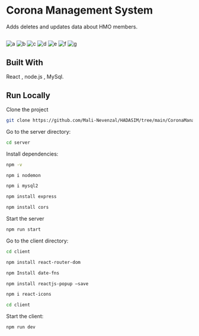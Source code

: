 
# Corona Management System
Adds deletes and updates data about HMO members.


## 

![a](./screenShot/1.png)
![b](./screenShot/2.png)
![c](./screenShot/3.png)
![d](./screenShot/4.png)
![e](./screenShot/5.png)
![f](./screenShot/6.png)
![g](./screenShot/7.png)




















## Built With
React ,
node.js ,
MySql.

## Run Locally

Clone the project

```bash
git clone https://github.com/Mali-Nevenzal/HADASIM/tree/main/CoronaManagementSystem
```

Go to the server directory:

```bash
cd server
```

Install dependencies:

```bash
npm -v
  ```
```bash
npm i nodemon
  ```  
  ```bash
npm i mysql2
  ```
```bash
npm install express
  ```
  ```bash
npm install cors
  ```
Start the server

```bash
npm run start
```


Go to the client directory:
```bash
cd client
  ```
  ```bash
npm install react-router-dom
  ```
```bash
npm Install date-fns
```  
```bash
npm install reactjs-popup –save
```
```bash
npm i react-icons
```
```bash
cd client
```
Start the client:

  ```bash
npm run dev
  ```


